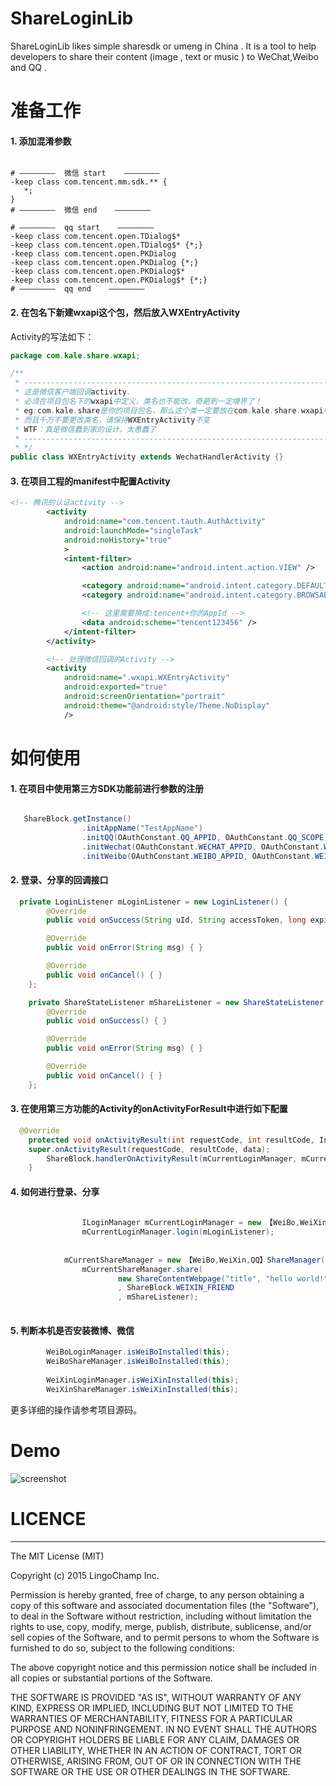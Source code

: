 # ShareLoginLib
ShareLoginLib likes simple sharesdk or umeng in China . It is a tool to help developers to share their content (image , text or music ) to WeChat,Weibo and QQ .

# 准备工作

#### 1. 添加混淆参数
```  
  
# ————————  微信 start    ————————
-keep class com.tencent.mm.sdk.** {
   *;
}
# ————————  微信 end    ————————

# ————————  qq start    ————————
-keep class com.tencent.open.TDialog$*
-keep class com.tencent.open.TDialog$* {*;}
-keep class com.tencent.open.PKDialog
-keep class com.tencent.open.PKDialog {*;}
-keep class com.tencent.open.PKDialog$*
-keep class com.tencent.open.PKDialog$* {*;}
# ————————  qq end    ———————— 

```  

#### 2. 在包名下新建wxapi这个包，然后放入WXEntryActivity  
Activity的写法如下：  

```JAVA   
package com.kale.share.wxapi;

/** 
 * -----------------------------------------------------------------------
 * 这是微信客户端回调activity.
 * 必须在项目包名下的wxapi中定义，类名也不能改。奇葩到一定境界了！
 * eg:com.kale.share是你的项目包名，那么这个类一定要放在com.kale.share.wxapi中才行。
 * 而且千万不要更改类名，请保持WXEntryActivity不变
 * WTF：真是微信蠢到家的设计，太愚蠢了
 * -----------------------------------------------------------------------
 * */
public class WXEntryActivity extends WechatHandlerActivity {}  

```

#### 3. 在项目工程的manifest中配置Activity  
```XML  
<!-- 腾讯的认证activity -->
        <activity
            android:name="com.tencent.tauth.AuthActivity"
            android:launchMode="singleTask"
            android:noHistory="true"
            >
            <intent-filter>
                <action android:name="android.intent.action.VIEW" />

                <category android:name="android.intent.category.DEFAULT" />
                <category android:name="android.intent.category.BROWSABLE" />

                <!-- 这里需要换成:tencent+你的AppId -->
                <data android:scheme="tencent123456" />
            </intent-filter>
        </activity>

		<!-- 处理微信回调的Activity -->
        <activity
            android:name=".wxapi.WXEntryActivity"
            android:exported="true"
            android:screenOrientation="portrait"
            android:theme="@android:style/Theme.NoDisplay"
            />  
```

# 如何使用
#### 1. 在项目中使用第三方SDK功能前进行参数的注册  
```java  

   ShareBlock.getInstance()
                .initAppName("TestAppName")
                .initQQ(OAuthConstant.QQ_APPID, OAuthConstant.QQ_SCOPE)
                .initWechat(OAuthConstant.WECHAT_APPID, OAuthConstant.WECHAT_SECRET)
                .initWeibo(OAuthConstant.WEIBO_APPID, OAuthConstant.WEIBO_REDIRECT_URL, OAuthConstant.WEIBO_SCOPE);
```  

#### 2. 登录、分享的回调接口  
```java
  private LoginListener mLoginListener = new LoginListener() {
        @Override
        public void onSuccess(String uId, String accessToken, long expiresIn) { }

        @Override
        public void onError(String msg) { }

        @Override
        public void onCancel() { }
    };

    private ShareStateListener mShareListener = new ShareStateListener() {
        @Override
        public void onSuccess() { }

        @Override
        public void onError(String msg) { }

        @Override
        public void onCancel() { }
    };
 ```
#### 3. 在使用第三方功能的Activity的onActivityForResult中进行如下配置
```java  
  @Override
    protected void onActivityResult(int requestCode, int resultCode, Intent data) {
	super.onActivityResult(requestCode, resultCode, data);
        ShareBlock.handlerOnActivityResult(mCurrentLoginManager, mCurrentShareManager, requestCode, resultCode, data);
    }
 ```  

#### 4. 如何进行登录、分享  
```JAVA  
        
                ILoginManager mCurrentLoginManager = new 【WeiBo,WeiXin,QQ】LoginManager(MainActivity.this);
                mCurrentLoginManager.login(mLoginListener);
        
        
        	mCurrentShareManager = new 【WeiBo,WeiXin,QQ】ShareManager(MainActivity.this);
                mCurrentShareManager.share(
                        new ShareContentWebpage("title", "hello world!", "http://www.baidu.com", mBitmap)
                        , ShareBlock.WEIXIN_FRIEND
                        , mShareListener);
        
```   

#### 5. 判断本机是否安装微博、微信  
```JAVA
        WeiBoLoginManager.isWeiBoInstalled(this);
        WeiBoShareManager.isWeiBoInstalled(this);
        
        WeiXinLoginManager.isWeiXinInstalled(this);
        WeiXinShareManager.isWeiXinInstalled(this);
```
更多详细的操作请参考项目源码。

# Demo
![screenshot](./screenshot/demo.png)

# LICENCE
-------------------------

  The MIT License (MIT)

  Copyright (c) 2015 LingoChamp Inc.

  Permission is hereby granted, free of charge, to any person obtaining a copy
  of this software and associated documentation files (the "Software"), to deal
  in the Software without restriction, including without limitation the rights
  to use, copy, modify, merge, publish, distribute, sublicense, and/or sell
  copies of the Software, and to permit persons to whom the Software is
  furnished to do so, subject to the following conditions:

  The above copyright notice and this permission notice shall be included in
  all copies or substantial portions of the Software.

  THE SOFTWARE IS PROVIDED "AS IS", WITHOUT WARRANTY OF ANY KIND, EXPRESS OR
  IMPLIED, INCLUDING BUT NOT LIMITED TO THE WARRANTIES OF MERCHANTABILITY,
  FITNESS FOR A PARTICULAR PURPOSE AND NONINFRINGEMENT. IN NO EVENT SHALL THE
  AUTHORS OR COPYRIGHT HOLDERS BE LIABLE FOR ANY CLAIM, DAMAGES OR OTHER
  LIABILITY, WHETHER IN AN ACTION OF CONTRACT, TORT OR OTHERWISE, ARISING FROM,
  OUT OF OR IN CONNECTION WITH THE SOFTWARE OR THE USE OR OTHER DEALINGS IN
  THE SOFTWARE.
